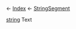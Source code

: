 ← [Index](Api-Index) ← [StringSegment](VRage.Game.ModAPI.Ingame.Utilities.StringSegment)

[string](System.String) Text